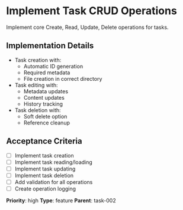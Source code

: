 # Implement Task CRUD Operations

Implement core Create, Read, Update, Delete operations for tasks.

## Implementation Details
- Task creation with:
  - Automatic ID generation
  - Required metadata
  - File creation in correct directory
- Task editing with:
  - Metadata updates
  - Content updates
  - History tracking
- Task deletion with:
  - Soft delete option
  - Reference cleanup

## Acceptance Criteria
- [ ] Implement task creation
- [ ] Implement task reading/loading
- [ ] Implement task updating
- [ ] Implement task deletion
- [ ] Add validation for all operations
- [ ] Create operation logging

**Priority**: high
**Type**: feature
**Parent**: task-002 